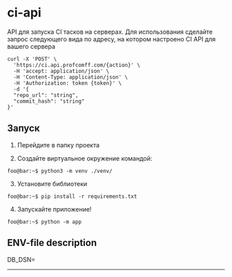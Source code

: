 # ci-api

API для запуска CI тасков на серверах.
Для использования сделайте запрос следующего вида по адресу, на котором настроено CI API для вашего сервера

```
curl -X 'POST' \
  'https://ci.api.profcomff.com/{action}' \
  -H 'accept: application/json' \
  -H 'Content-Type: application/json' \
  -H 'Authorization: token {token}' \
  -d '{
  "repo_url": "string",
  "commit_hash": "string"
}'
```

## Запуск

1) Перейдите в папку проекта

2) Создайте виртуальное окружение командой:
```console
foo@bar:~$ python3 -m venv ./venv/
```

3) Установите библиотеки
```console
foo@bar:~$ pip install -r requirements.txt
```
4) Запускайте приложение!
```console
foo@bar:~$ python -m app
```

## ENV-file description

DB_DSN=

---
